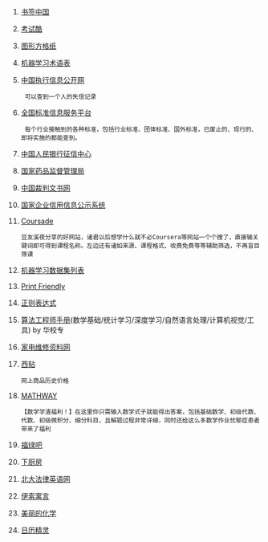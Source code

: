 1. [书签中国](https://www.bookmarkearth.com/)
2. [考试酷](https://www.examcoo.com/index/ku)
3. [图形方格纸](https://www.mygraphpaper.com/index.php?lang=zh-hans)
4. [机器学习术语表](https://www.aminer.cn/ml_taxonomy)
5. [中国执行信息公开网](http://zxgk.court.gov.cn/)

        可以查到一个人的失信记录
6. [全国标准信息服务平台](http://std.samr.gov.cn/)

        每个行业接触到的各种标准，包括行业标准、团体标准、国外标准，已废止的、现行的、即将实施的都能查到。

7. [中国人民银行征信中心](https://ipcrs.pbccrc.org.cn/)
8. [国家药品监督管理局](https://www.nmpa.gov.cn/)
9. [中国裁判文书网](https://wenshu.court.gov.cn/)
10. [国家企业信用信息公示系统](http://www.gsxt.gov.cn/)

11. [Coursade](http://www.coursade.com/)

        豆友溪夜分享的好网站，诸君以后想学什么就不必Coursera等网站一个个搜了，直接输关键词即可得到课程名称。左边还有诸如来源、课程格式、收费免费等等辅助筛选，不再盲目筛课

12. [机器学习数据集列表](https://www.datasetlist.com/)
13. [Print Friendly](https://www.printfriendly.com/)
14. [正则表达式](https://regex101.com/)
15. [算法工程师手册](http://www.huaxiaozhuan.com/)(数学基础/统计学习/深度学习/自然语言处理/计算机视觉/工具) by 华校专
16. [家电维修资料网](https://www.520101.com/)
17. [西贴](http://www.xitie.com/)

        网上商品历史价格

18. [MATHWAY](https://www.mathway.com/)

        【数学学渣福利！】在这里你只需输入数学式子就能得出答案，包括基础数学、初级代数、代数、初级微积分、细分科目，且解题过程非常详细，同时还给这么多数学作业忧郁症患者带来了福利

19. [福绿吧](http://www.wdflb.com/)
20. [下厨房](https://www.xiachufang.com/)
21. [北大法律英语网](http://www.lawinfochina.com/display.aspx?id=28206&lib=law)
22. [伊索寓言](https://fablesofaesop.com/)
23. [美丽的化学](https://www.beautifulchemistry.net/)
24. [日历精灵](http://www.5adanci.com/)
